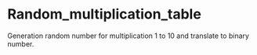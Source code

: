 # Random_multiplication_table
Generation random number for multiplication 1 to 10 and translate to binary number.
